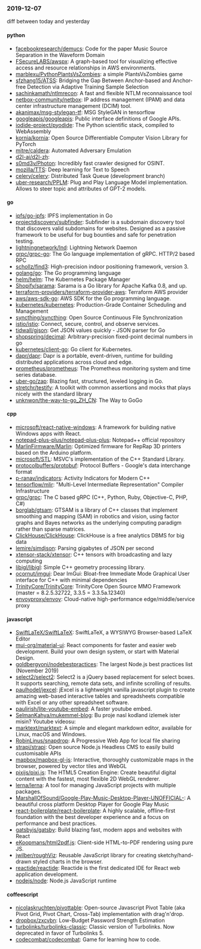 ### 2019-12-07
diff between today and yesterday

#### python
* [facebookresearch/demucs](https://github.com/facebookresearch/demucs): Code for the paper Music Source Separation in the Waveform Domain
* [FSecureLABS/awspx](https://github.com/FSecureLABS/awspx): A graph-based tool for visualizing effective access and resource relationships in AWS environments.
* [marblexu/PythonPlantsVsZombies](https://github.com/marblexu/PythonPlantsVsZombies): a simple PlantsVsZombies game
* [sfzhang15/ATSS](https://github.com/sfzhang15/ATSS): Bridging the Gap Between Anchor-based and Anchor-free Detection via Adaptive Training Sample Selection
* [sachinkamath/ntlmrecon](https://github.com/sachinkamath/ntlmrecon): A fast and flexible NTLM reconnaissance tool
* [netbox-community/netbox](https://github.com/netbox-community/netbox): IP address management (IPAM) and data center infrastructure management (DCIM) tool.
* [akanimax/msg-stylegan-tf](https://github.com/akanimax/msg-stylegan-tf): MSG StyleGAN in tensorflow
* [googleapis/googleapis](https://github.com/googleapis/googleapis): Public interface definitions of Google APIs.
* [iodide-project/pyodide](https://github.com/iodide-project/pyodide): The Python scientific stack, compiled to WebAssembly
* [kornia/kornia](https://github.com/kornia/kornia): Open Source Differentiable Computer Vision Library for PyTorch
* [mitre/caldera](https://github.com/mitre/caldera): Automated Adversary Emulation
* [d2l-ai/d2l-zh](https://github.com/d2l-ai/d2l-zh): 
* [s0md3v/Photon](https://github.com/s0md3v/Photon): Incredibly fast crawler designed for OSINT.
* [mozilla/TTS](https://github.com/mozilla/TTS): Deep learning for Text to Speech
* [celery/celery](https://github.com/celery/celery): Distributed Task Queue (development branch)
* [uber-research/PPLM](https://github.com/uber-research/PPLM): Plug and Play Language Model implementation. Allows to steer topic and attributes of GPT-2 models.

#### go
* [ipfs/go-ipfs](https://github.com/ipfs/go-ipfs): IPFS implementation in Go
* [projectdiscovery/subfinder](https://github.com/projectdiscovery/subfinder): Subfinder is a subdomain discovery tool that discovers valid subdomains for websites. Designed as a passive framework to be useful for bug bounties and safe for penetration testing.
* [lightningnetwork/lnd](https://github.com/lightningnetwork/lnd): Lightning Network Daemon 
* [grpc/grpc-go](https://github.com/grpc/grpc-go): The Go language implementation of gRPC. HTTP/2 based RPC
* [schollz/find3](https://github.com/schollz/find3): High-precision indoor positioning framework, version 3.
* [golang/go](https://github.com/golang/go): The Go programming language
* [helm/helm](https://github.com/helm/helm): The Kubernetes Package Manager
* [Shopify/sarama](https://github.com/Shopify/sarama): Sarama is a Go library for Apache Kafka 0.8, and up.
* [terraform-providers/terraform-provider-aws](https://github.com/terraform-providers/terraform-provider-aws): Terraform AWS provider
* [aws/aws-sdk-go](https://github.com/aws/aws-sdk-go): AWS SDK for the Go programming language.
* [kubernetes/kubernetes](https://github.com/kubernetes/kubernetes): Production-Grade Container Scheduling and Management
* [syncthing/syncthing](https://github.com/syncthing/syncthing): Open Source Continuous File Synchronization
* [istio/istio](https://github.com/istio/istio): Connect, secure, control, and observe services.
* [tidwall/gjson](https://github.com/tidwall/gjson): Get JSON values quickly - JSON parser for Go
* [shopspring/decimal](https://github.com/shopspring/decimal): Arbitrary-precision fixed-point decimal numbers in go
* [kubernetes/client-go](https://github.com/kubernetes/client-go): Go client for Kubernetes.
* [dapr/dapr](https://github.com/dapr/dapr): Dapr is a portable, event-driven, runtime for building distributed applications across cloud and edge.
* [prometheus/prometheus](https://github.com/prometheus/prometheus): The Prometheus monitoring system and time series database.
* [uber-go/zap](https://github.com/uber-go/zap): Blazing fast, structured, leveled logging in Go.
* [stretchr/testify](https://github.com/stretchr/testify): A toolkit with common assertions and mocks that plays nicely with the standard library
* [unknwon/the-way-to-go_ZH_CN](https://github.com/unknwon/the-way-to-go_ZH_CN): The Way to GoGo 

#### cpp
* [microsoft/react-native-windows](https://github.com/microsoft/react-native-windows): A framework for building native Windows apps with React.
* [notepad-plus-plus/notepad-plus-plus](https://github.com/notepad-plus-plus/notepad-plus-plus): Notepad++ official repository
* [MarlinFirmware/Marlin](https://github.com/MarlinFirmware/Marlin): Optimized firmware for RepRap 3D printers based on the Arduino platform.
* [microsoft/STL](https://github.com/microsoft/STL): MSVC's implementation of the C++ Standard Library.
* [protocolbuffers/protobuf](https://github.com/protocolbuffers/protobuf): Protocol Buffers - Google's data interchange format
* [p-ranav/indicators](https://github.com/p-ranav/indicators): Activity Indicators for Modern C++
* [tensorflow/mlir](https://github.com/tensorflow/mlir): "Multi-Level Intermediate Representation" Compiler Infrastructure
* [grpc/grpc](https://github.com/grpc/grpc): The C based gRPC (C++, Python, Ruby, Objective-C, PHP, C#)
* [borglab/gtsam](https://github.com/borglab/gtsam): GTSAM is a library of C++ classes that implement smoothing and mapping (SAM) in robotics and vision, using factor graphs and Bayes networks as the underlying computing paradigm rather than sparse matrices.
* [ClickHouse/ClickHouse](https://github.com/ClickHouse/ClickHouse): ClickHouse is a free analytics DBMS for big data
* [lemire/simdjson](https://github.com/lemire/simdjson): Parsing gigabytes of JSON per second
* [xtensor-stack/xtensor](https://github.com/xtensor-stack/xtensor): C++ tensors with broadcasting and lazy computing
* [libigl/libigl](https://github.com/libigl/libigl): Simple C++ geometry processing library.
* [ocornut/imgui](https://github.com/ocornut/imgui): Dear ImGui: Bloat-free Immediate Mode Graphical User interface for C++ with minimal dependencies
* [TrinityCore/TrinityCore](https://github.com/TrinityCore/TrinityCore): TrinityCore Open Source MMO Framework (master = 8.2.5.32722, 3.3.5 = 3.3.5a.12340)
* [envoyproxy/envoy](https://github.com/envoyproxy/envoy): Cloud-native high-performance edge/middle/service proxy

#### javascript
* [SwiftLaTeX/SwiftLaTeX](https://github.com/SwiftLaTeX/SwiftLaTeX): SwiftLaTeX, a WYSIWYG Browser-based LaTeX Editor
* [mui-org/material-ui](https://github.com/mui-org/material-ui): React components for faster and easier web development. Build your own design system, or start with Material Design.
* [goldbergyoni/nodebestpractices](https://github.com/goldbergyoni/nodebestpractices):  The largest Node.js best practices list (November 2019)
* [select2/select2](https://github.com/select2/select2): Select2 is a jQuery based replacement for select boxes. It supports searching, remote data sets, and infinite scrolling of results.
* [paulhodel/jexcel](https://github.com/paulhodel/jexcel): jExcel is a lightweight vanilla javascript plugin to create amazing web-based interactive tables and spreadsheets compatible with Excel or any other spreadsheet software.
* [paulirish/lite-youtube-embed](https://github.com/paulirish/lite-youtube-embed): A faster youtube embed.
* [SelmanKahya/mukemmel-blog](https://github.com/SelmanKahya/mukemmel-blog): Bu proje nasl kodland izlemek ister misin? Youtube videosu:
* [marktext/marktext](https://github.com/marktext/marktext): A simple and elegant markdown editor, available for Linux, macOS and Windows.
* [RobinLinus/snapdrop](https://github.com/RobinLinus/snapdrop): A Progressive Web App for local file sharing
* [strapi/strapi](https://github.com/strapi/strapi):  Open source Node.js Headless CMS to easily build customisable APIs
* [mapbox/mapbox-gl-js](https://github.com/mapbox/mapbox-gl-js): Interactive, thoroughly customizable maps in the browser, powered by vector tiles and WebGL
* [pixijs/pixi.js](https://github.com/pixijs/pixi.js): The HTML5 Creation Engine: Create beautiful digital content with the fastest, most flexible 2D WebGL renderer.
* [lerna/lerna](https://github.com/lerna/lerna):  A tool for managing JavaScript projects with multiple packages.
* [MarshallOfSound/Google-Play-Music-Desktop-Player-UNOFFICIAL-](https://github.com/MarshallOfSound/Google-Play-Music-Desktop-Player-UNOFFICIAL-): A beautiful cross platform Desktop Player for Google Play Music
* [react-boilerplate/react-boilerplate](https://github.com/react-boilerplate/react-boilerplate):  A highly scalable, offline-first foundation with the best developer experience and a focus on performance and best practices.
* [gatsbyjs/gatsby](https://github.com/gatsbyjs/gatsby): Build blazing fast, modern apps and websites with React
* [eKoopmans/html2pdf.js](https://github.com/eKoopmans/html2pdf.js): Client-side HTML-to-PDF rendering using pure JS.
* [jwilber/roughViz](https://github.com/jwilber/roughViz): Reusable JavaScript library for creating sketchy/hand-drawn styled charts in the browser.
* [reactide/reactide](https://github.com/reactide/reactide): Reactide is the first dedicated IDE for React web application development.
* [nodejs/node](https://github.com/nodejs/node): Node.js JavaScript runtime 

#### coffeescript
* [nicolaskruchten/pivottable](https://github.com/nicolaskruchten/pivottable): Open-source Javascript Pivot Table (aka Pivot Grid, Pivot Chart, Cross-Tab) implementation with drag'n'drop.
* [dropbox/zxcvbn](https://github.com/dropbox/zxcvbn): Low-Budget Password Strength Estimation
* [turbolinks/turbolinks-classic](https://github.com/turbolinks/turbolinks-classic): Classic version of Turbolinks. Now deprecated in favor of Turbolinks 5.
* [codecombat/codecombat](https://github.com/codecombat/codecombat): Game for learning how to code.
